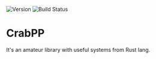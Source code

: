 ![Version](https://img.shields.io/badge/version-0.0.1-blue.svg)
![Build Status](https://img.shields.io/badge/build-passing-green.svg)

# CrabPP
It's an amateur library with useful systems from Rust lang.
